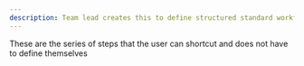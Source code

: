 ```yaml
---
description: Team lead creates this to define structured standard workflows to the AI
---
```


These are the series of steps that the user can shortcut and does not have to define themselves